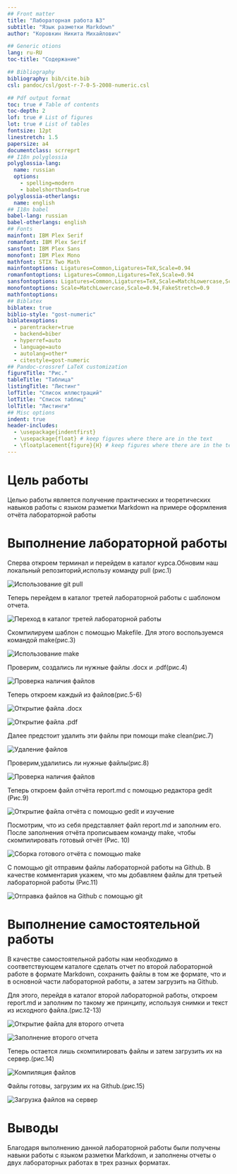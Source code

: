 ```yaml
---
## Front matter
title: "Лабораторная работа №3"
subtitle: "Язык разметки Markdown"
author: "Коровкин Никита Михайлович"

## Generic otions
lang: ru-RU
toc-title: "Содержание"

## Bibliography
bibliography: bib/cite.bib
csl: pandoc/csl/gost-r-7-0-5-2008-numeric.csl

## Pdf output format
toc: true # Table of contents
toc-depth: 2
lof: true # List of figures
lot: true # List of tables
fontsize: 12pt
linestretch: 1.5
papersize: a4
documentclass: scrreprt
## I18n polyglossia
polyglossia-lang:
  name: russian
  options:
	- spelling=modern
	- babelshorthands=true
polyglossia-otherlangs:
  name: english
## I18n babel
babel-lang: russian
babel-otherlangs: english
## Fonts
mainfont: IBM Plex Serif
romanfont: IBM Plex Serif
sansfont: IBM Plex Sans
monofont: IBM Plex Mono
mathfont: STIX Two Math
mainfontoptions: Ligatures=Common,Ligatures=TeX,Scale=0.94
romanfontoptions: Ligatures=Common,Ligatures=TeX,Scale=0.94
sansfontoptions: Ligatures=Common,Ligatures=TeX,Scale=MatchLowercase,Scale=0.94
monofontoptions: Scale=MatchLowercase,Scale=0.94,FakeStretch=0.9
mathfontoptions:
## Biblatex
biblatex: true
biblio-style: "gost-numeric"
biblatexoptions:
  - parentracker=true
  - backend=biber
  - hyperref=auto
  - language=auto
  - autolang=other*
  - citestyle=gost-numeric
## Pandoc-crossref LaTeX customization
figureTitle: "Рис."
tableTitle: "Таблица"
listingTitle: "Листинг"
lofTitle: "Список иллюстраций"
lotTitle: "Список таблиц"
lolTitle: "Листинги"
## Misc options
indent: true
header-includes:
  - \usepackage{indentfirst}
  - \usepackage{float} # keep figures where there are in the text
  - \floatplacement{figure}{H} # keep figures where there are in the text
---
```


# Цель работы

Целью работы является получение практических и теоретических навыков работы с языком разметки Markdown на примере оформления отчёта лабораторной работы


# Выполнение лабораторной работы
Сперва откроем терминал и перейдем в каталог курса.Обновим наш локальный репозиторий,использу команду pull (рис.1)

![Использование git pull](image/1.png)

Теперь перейдем в каталог третей лабораторной работы с шаблоном отчета.

![Переход в каталог третей лабораторной работы](image/2.png)

Скомпилируем шаблон с помощью Makefile.
Для этого воспользуемся командой make(рис.3)

![Использование make](image/3.png)

Проверим, создались ли нужные файлы .docx и .pdf(рис.4)

![Проверка наличия файлов](image/4.png)

Теперь откроем каждый из файлов(рис.5-6)

![Открытие файла .docx](image/5.png)

![Открытие файлa .pdf](image/6.png)

Далее предстоит удалить эти файлы при помощи make clean(рис.7)

![Удаление файлов](image/7.png)

Проверим,удалились ли нужные файлы(рис.8)

![Проверка наличия файлов](image/8.png)

Теперь откроем файл отчёта report.md с помощью редактора gedit (Рис.9)

![Открытие файла отчёта с помощью gedit и изучение](image/9.png)

Посмотрим, что из себя представляет файл report.md и заполним его.
После заполнения отчёта прописываем команду make, чтобы скомпилировать готовый отчёт (Рис. 10)

![Сборка готового отчёта с помощью make](image/10.png)



С помощью git отправим файлы лабораторной работы на Github. В качестве комментария укажем, что мы добавляем файлы для третьей лабораторной работы (Рис.11)

![Отправка файлов на Github с помощью git](image/11.png)

# Выполнение самостоятельной работы
В качестве самостоятельной работы нам необходимо в соответствующем каталоге сделать отчет по второй лабораторной работе в формате Markdown, сохранить файлы в том же формате, что и в основной части лабораторной работы, а затем загрузить на Github.


Для этого, перейдя в каталог второй лабораторной работы, откроем report.md и заполним по такому же принципу, используя снимки и текст из исходного файла.(рис.12-13)

![Открытие файла для второго отчета](image/12.png)

![Заполнение второго отчета](image/13.png)

Теперь остается лишь скомпилировать файлы и затем загрузить их на сервер.(рис.14)

![Компиляция файлов](image/14.png)

Файлы готовы, загрузим их на Github.(рис.15)

![Загрузка файлов  на сервер](image/15.png)

# Выводы

Благодаря выполнению данной лабораторной работы были получены навыки работы с языком разметки Markdown, и заполнены отчеты о двух лабораторных работах в трех разных форматах.
